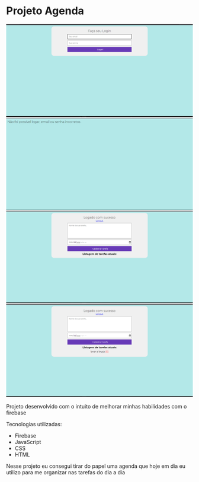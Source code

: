 # Projeto Agenda

<img src="./imgs/img1.png"> <img src="./imgs/img2.png">
<img src="./imgs/img3.png"> <img src="./imgs/img4.png">

Projeto desenvolvido com o intuito de melhorar minhas habilidades com o firebase

Tecnologias utilizadas:
 - Firebase 
 - JavaScript 
 - CSS 
 - HTML

Nesse projeto eu consegui tirar do papel uma agenda que hoje em dia eu utilizo para me organizar nas tarefas do dia a dia